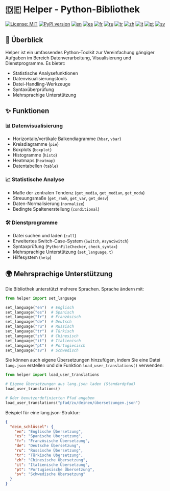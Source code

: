 # 🇩🇪 Helper - Python-Bibliothek

[![License: MIT](https://img.shields.io/badge/License-MIT-yellow.svg)](LICENSE)
[![PyPI version](https://badge.fury.io/py/pyhelper.svg)](https://badge.fury.io/py/pyhelper)
[![en](https://img.shields.io/badge/lang-en-red.svg)](README.md)
[![es](https://img.shields.io/badge/lang-es-yellow.svg)](README.es.md)
[![fr](https://img.shields.io/badge/lang-fr-blue.svg)](README.fr.md)
[![ru](https://img.shields.io/badge/lang-ru-purple.svg)](README.ru.md)
[![tr](https://img.shields.io/badge/lang-tr-orange.svg)](README.tr.md)
[![zh](https://img.shields.io/badge/lang-zh-black.svg)](README.zh.md)
[![it](https://img.shields.io/badge/lang-it-lightgrey.svg)](README.it.md)
[![pt](https://img.shields.io/badge/lang-pt-brightgreen.svg)](README.pt.md)
[![sv](https://img.shields.io/badge/lang-sv-blue.svg)](README.sv.md)

## 📖 Überblick

Helper ist ein umfassendes Python-Toolkit zur Vereinfachung gängiger Aufgaben im Bereich Datenverarbeitung, Visualisierung und Dienstprogramme. Es bietet:

- Statistische Analysefunktionen
- Datenvisualisierungstools
- Datei-Handling-Werkzeuge
- Syntaxüberprüfung
- Mehrsprachige Unterstützung

## ✨ Funktionen

### 📊 Datenvisualisierung

- Horizontale/vertikale Balkendiagramme (`hbar`, `vbar`)
- Kreisdiagramme (`pie`)
- Boxplots (`boxplot`)
- Histogramme (`histo`)
- Heatmaps (`heatmap`)
- Datentabellen (`table`)

### 📈 Statistische Analyse

- Maße der zentralen Tendenz (`get_media`, `get_median`, `get_moda`)
- Streuungsmaße (`get_rank`, `get_var`, `get_desv`)
- Daten-Normalisierung (`normalize`)
- Bedingte Spaltenerstellung (`conditional`)

### 🛠 Dienstprogramme

- Datei suchen und laden (`call`)
- Erweitertes Switch-Case-System (`Switch`, `AsyncSwitch`)
- Syntaxprüfung (`PythonFileChecker`, `check_syntax`)
- Mehrsprachige Unterstützung (`set_language`, `t`)
- Hilfesystem (`help`)

## 🌍 Mehrsprachige Unterstützung

Die Bibliothek unterstützt mehrere Sprachen. Sprache ändern mit:

```python
from helper import set_language

set_language("en")  # Englisch
set_language("es")  # Spanisch
set_language("fr")  # Französisch
set_language("de")  # Deutsch
set_language("ru")  # Russisch
set_language("tr")  # Türkisch
set_language("zh")  # Chinesisch
set_language("it")  # Italienisch
set_language("pt")  # Portugiesisch
set_language("sv")  # Schwedisch
```

Sie können auch eigene Übersetzungen hinzufügen, indem Sie eine Datei `lang.json` erstellen und die Funktion `load_user_translations()` verwenden:

```python
from helper import load_user_translations

# Eigene Übersetzungen aus lang.json laden (Standardpfad)
load_user_translations()

# Oder benutzerdefinierten Pfad angeben
load_user_translations("pfad/zu/deinen/übersetzungen.json")
```

Beispiel für eine lang.json-Struktur:

```json
{
  "dein_schlüssel": {
    "en": "Englische Übersetzung",
    "es": "Spanische Übersetzung",
    "fr": "Französische Übersetzung",
    "de": "Deutsche Übersetzung",
    "ru": "Russische Übersetzung",
    "tr": "Türkische Übersetzung",
    "zh": "Chinesische Übersetzung",
    "it": "Italienische Übersetzung",
    "pt": "Portugiesische Übersetzung",
    "sv": "Schwedische Übersetzung"
  }
}
```
